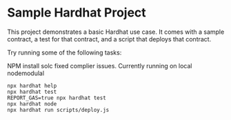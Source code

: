 # Sample Hardhat Project

This project demonstrates a basic Hardhat use case. It comes with a sample contract, a test for that contract, and a script that deploys that contract.

Try running some of the following tasks:


NPM install solc fixed complier issues. Currently running on local nodemodulal 

```shell
npx hardhat help
npx hardhat test
REPORT_GAS=true npx hardhat test
npx hardhat node
npx hardhat run scripts/deploy.js
```
